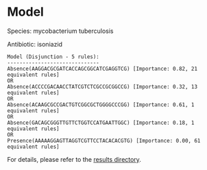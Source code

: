 
# Model

Species: mycobacterium tuberculosis

Antibiotic: isoniazid

```
Model (Disjunction - 5 rules):
------------------------------
Absence(AAGGACGCGATCACCAGCGGCATCGAGGTCG) [Importance: 0.82, 21 equivalent rules]
OR
Absence(ACCCCGACAACCTATCGTCTCGCCGCGGCCG) [Importance: 0.32, 13 equivalent rules]
OR
Absence(ACAAGCGCCGACTGTCGGCGCTGGGGCCCGG) [Importance: 0.61, 1 equivalent rules]
OR
Absence(GACAGCGGGTTGTTCTGGTCCATGAATTGGC) [Importance: 0.18, 1 equivalent rules]
OR
Presence(AAAAAGGAGTTAGGTCGTTCCTACACACGTG) [Importance: 0.00, 61 equivalent rules]

```

For details, please refer to the [results directory](../../../../../results/scm_b/mycobacterium+tuberculosis/isoniazid/repeat_9/).

